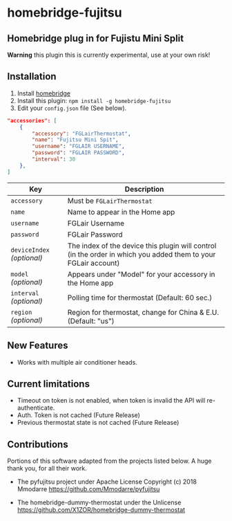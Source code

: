 # homebridge-fujitsu
## Homebridge plug in for Fujistu Mini Split

**Warning** this plugin this is currently experimental, use at your own risk!

## Installation

1. Install [homebridge](https://github.com/nfarina/homebridge#installation-details)
2. Install this plugin: `npm install -g homebridge-fujitsu`
3. Edit your `config.json` file (See below).

```json
"accessories": [
    {
        "accessory": "FGLairThermostat",
        "name": "Fujitsu Mini Spit",
        "username": "FGLAIR USERNAME",
        "password": "FGLAIR PASSWORD",
        "interval": 30
    },
]
```
| Key | Description |
| --- | --- |
| `accessory` | Must be `FGLairThermostat` |
| `name` | Name to appear in the Home app |
| `username` | FGLair Username |
| `password` | FGLair Password |
| `deviceIndex` _(optional)_ | The index of the device this plugin will control (in the order in which you added them to your FGLair account) |
| `model` _(optional)_ | Appears under "Model" for your accessory in the Home app |
| `interval` _(optional)_ | Polling time for thermostat (Default: 60 sec.) |
| `region` _(optional)_ | Region for thermostat, change for China & E.U. (Default: "us") |

## New Features
- Works with multiple air conditioner heads.

## Current limitations
- Timeout on token is not enabled, when token is invalid the API will re-authenticate.
- Auth. Token is not cached (Future Release)
- Previous thermostat state is not cached (Future Release)

## Contributions
Portions of this software adapted from the projects listed below.  A huge thank you, for all their work.

- The pyfujitsu project under Apache License
Copyright (c) 2018 Mmodarre https://github.com/Mmodarre/pyfujitsu

- The homebridge-dummy-thermostat under the Unlicense
https://github.com/X1ZOR/homebridge-dummy-thermostat
